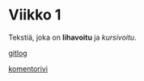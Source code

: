 # Viikko 1

Tekstiä, joka on **lihavoitu** ja *kursivoitu*.

[gitlog](https://github.com/juhanikat/ot-harjoitustyo/blob/master/laskarit/viikko1/gitlog.txt)

[komentorivi](https://github.com/juhanikat/ot-harjoitustyo/blob/master/laskarit/viikko1/komentorivi.txt)
